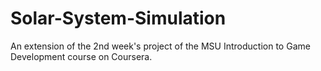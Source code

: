 # Solar-System-Simulation
An extension of the 2nd week's project of the MSU Introduction to Game Development course on Coursera. 
